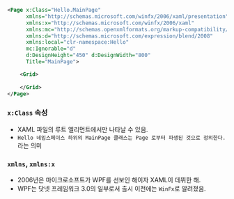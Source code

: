 ```xml
<Page x:Class="Hello.MainPage"
      xmlns="http://schemas.microsoft.com/winfx/2006/xaml/presentation"
      xmlns:x="http://schemas.microsoft.com/winfx/2006/xaml"
      xmlns:mc="http://schemas.openxmlformats.org/markup-compatibility/2006" 
      xmlns:d="http://schemas.microsoft.com/expression/blend/2008" 
      xmlns:local="clr-namespace:Hello"
      mc:Ignorable="d" 
      d:DesignHeight="450" d:DesignWidth="800"
      Title="MainPage">

    <Grid>
        
    </Grid>
</Page>
```

### `x:Class` 속성
- XAML 파일의 루트 엘리먼트에서만 나타날 수 있음.
- `Hello 네임스페이스 하위의 MainPage 클래스는 Page 로부터 파생된 것으로 정의한다.` 라는 의미

### `xmlns`, `xmlns:x`
- 2006년은 마이크로소프트가 WPF를 선보인 해이자 XAML이 데뷔한 해.
- WPF는 닷넷 프레임워크 3.0의 일부로서 출시 이전에는 `WinFx`로 알려졌음.
